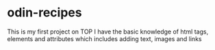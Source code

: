 # odin-recipes
This is my first project on TOP
I have the basic knowledge of html tags, elements and attributes which includes adding text, images and links